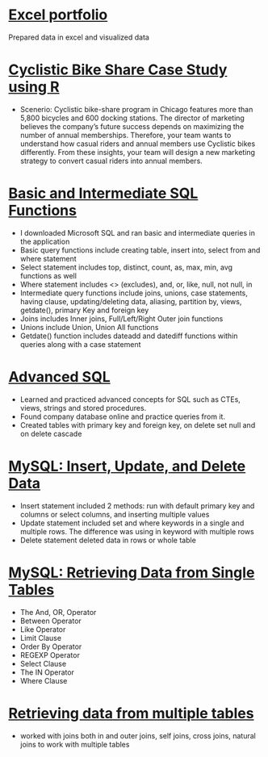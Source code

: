 # [Excel portfolio](https://github.com/Data944/EXCEL)
Prepared data in excel  and visualized data

# [Cyclistic Bike Share Case Study using R](https://github.com/Data944/R)
* Scenerio: Cyclistic bike-share program in Chicago features more than 5,800 bicycles and 600 docking stations. The director
of marketing believes the company’s future success depends on maximizing the number of annual memberships. Therefore,
your team wants to understand how casual riders and annual members use Cyclistic bikes differently. From these insights,
your team will design a new marketing strategy to convert casual riders into annual members.

# [Basic and Intermediate SQL Functions](https://github.com/Data944/SQL)
*	I downloaded Microsoft SQL and ran basic and intermediate queries in the application
*	Basic query functions include creating table, insert into, select from and where statement
*	Select statement includes top, distinct, count, as, max, min, avg functions as well
*	Where statement includes <> (excludes), and, or, like, null, not null, in
* Intermediate query functions include joins, unions, case statements, having clause, updating/deleting data, aliasing, partition by, views, getdate(), primary Key and foreign key
* Joins includes Inner joins, Full/Left/Right Outer join functions
* Unions include Union, Union All functions
* Getdate() function includes dateadd and datediff functions within queries along with a case statement

# [Advanced SQL](https://github.com/Data944/Advanced_SQL)
* Learned and practiced advanced concepts for SQL such as CTEs, views, strings and stored procedures.
* Found company database online and practice queries from it.
* Created tables with primary key and foreign key, on delete set null and on delete cascade

# [MySQL: Insert, Update, and Delete Data](https://github.com/Data944/MySQL)
* Insert statement included 2 methods: run with default primary key and columns or select columns,  and inserting multiple values
* Update statement included set and where keywords in a single and multiple rows. The difference was using in keyword with multiple rows
* Delete statement deleted data in rows or whole table


# [MySQL: Retrieving Data from Single Tables](https://github.com/Data944/Retrieving-Data-from-Single-Tables-MySQL)
* The And, OR, Operator
* Between Operator
* Like Operator
* Limit Clause
* Order By Operator
* REGEXP Operator
* Select Clause
* The IN Operator
* Where Clause

# [Retrieving data from multiple tables](https://github.com/Data944/Retrieving-data-from-multiple-tables)
*  worked with joins both in and outer joins, self joins, cross joins, natural joins to work with multiple tables

